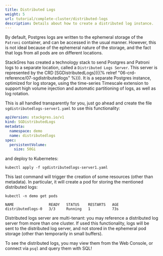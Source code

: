 ```yaml
---
title: Distributed Logs
weight: 5
url: tutorial/complete-cluster/distributed-logs
description: Details about how to create a distributed log instance.
---
```


By default, Postgres logs are written to the ephemeral storage of the `Patroni` container, and can be accessed in the
usual manner. However, this is not ideal because of the ephemeral nature of the storage, and the fact that logs from all
pods are on different locations.

StackGres has created a technology stack to send Postgres and Patroni logs to a separate location, called a `Distributed
Logs Server`. This server is represented by the CRD [SGDistributedLogs]({{% relref "06-crd-reference/07-sgdistributedlogs" %}}). It is a separate Postgres instance,
optimized for log storage, using the time-series Timescale extension to support high volume injection and automatic
partitioning of logs, as well as log rotation.

This is all handled transparently for you, just go ahead and create the file `sgdistributedlogs-server1.yaml` to use this functionality:

```yaml
apiVersion: stackgres.io/v1
kind: SGDistributedLogs
metadata:
  namespace: demo
  name: distributedlogs
spec:
  persistentVolume:
    size: 50Gi
```

and deploy to Kubernetes:

```
kubectl apply -f sgdistributedlogs-server1.yaml
```

This last command will trigger the creation of some resources (other than metadata). In particular, it will create a pod
for storing the mentioned distributed logs:

```
kubectl -n demo get pods
```

```
NAME                READY   STATUS    RESTARTS   AGE
distributedlogs-0   3/3     Running   1          73s
```

Distributed logs server are multi-tenant: you may reference a distributed log server from more than one cluster. If used
this functionality, logs will be sent to the distributed log server, and not stored in the ephemeral pod storage (other
than temporarily in small buffers).

To see the distributed logs, you may view them from the Web Console, or connect via `psql` and query them with SQL!
